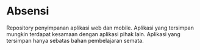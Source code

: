 # Absensi
Repository penyimpanan aplikasi web dan mobile. Aplikasi yang tersimpan mungkin terdapat kesamaan dengan aplikasi pihak lain. Aplikasi yang tersimpan hanya sebatas bahan pembelajaran semata.
